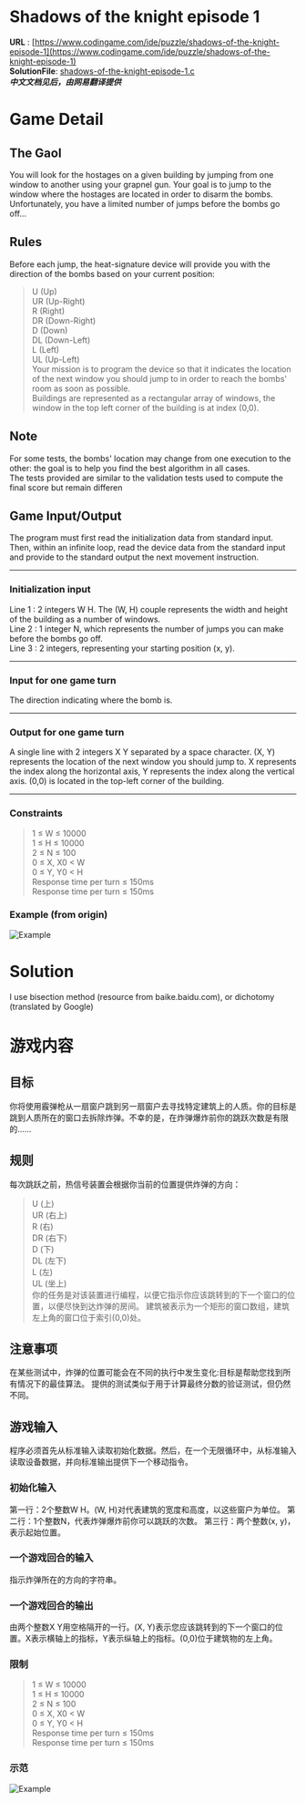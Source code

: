 # Shadows of the knight episode 1
**URL** : [https://www.codingame.com/ide/puzzle/shadows-of-the-knight-episode-1](https://www.codingame.com/ide/puzzle/shadows-of-the-knight-episode-1)  
**SolutionFile**: [shadows-of-the-knight-episode-1.c](./shadows-of-the-knight-episode-1.c)  
***中文文档见后，由网易翻译提供***

# Game Detail
## The Gaol
You will look for the hostages on a given building by jumping from one window to another using your grapnel gun. Your goal is to jump to the window where the hostages are located in order to disarm the bombs. Unfortunately, you have a limited number of jumps before the bombs go off...  
## Rules
Before each jump, the heat-signature device will provide you with the direction of the bombs based on your current position:  
> U (Up)  
> UR (Up-Right)  
> R (Right)  
> DR (Down-Right)   
> D (Down)  
> DL (Down-Left)  
> L (Left)   
> UL (Up-Left)  
Your mission is to program the device so that it indicates the location of the next window you should jump to in order to reach the bombs' room as soon as possible.  
Buildings are represented as a rectangular array of windows, the window in the top left corner of the building is at index (0,0).  
## Note
For some tests, the bombs' location may change from one execution to the other: the goal is to help you find the best algorithm in all cases.  
The tests provided are similar to the validation tests used to compute the final score but remain differen  
## Game Input/Output
The program must first read the initialization data from standard input. Then, within an infinite loop, read the device data from the standard input and provide to the standard output the next movement instruction.  
- - -
### Initialization input
Line 1 : 2 integers W H. The (W, H) couple represents the width and height of the building as a number of windows.  
Line 2 : 1 integer N, which represents the number of jumps you can make before the bombs go off.  
Line 3 : 2 integers, representing your starting position (x, y).  
- - -
### Input for one game turn
The direction indicating where the bomb is.  
- - -
### Output for one game turn
A single line with 2 integers X Y separated by a space character. (X, Y) represents the location of the next window you should jump to. X represents the index along the horizontal axis, Y represents the index along the vertical axis. (0,0) is located in the top-left corner of the building.  
- - -
### Constraints
> 1 ≤ W ≤ 10000  
> 1 ≤ H ≤ 10000   
> 2 ≤ N ≤ 100  
> 0 ≤ X, X0 < W   
> 0 ≤ Y, Y0 < H  
> Response time per turn ≤ 150ms  
> Response time per turn ≤ 150ms  
### Example (from origin)
![Example](https://github.com/jeefies/codingame-solutions/raw/master/puzzle/Shadows-of-the-Knight-Episode-1-example.png)

# Solution
I use bisection method (resource from baike.baidu.com), or dichotomy (translated by Google)

# 游戏内容
## 目标
你将使用霰弹枪从一扇窗户跳到另一扇窗户去寻找特定建筑上的人质。你的目标是跳到人质所在的窗口去拆除炸弹。不幸的是，在炸弹爆炸前你的跳跃次数是有限的……
## 规则
每次跳跃之前，热信号装置会根据你当前的位置提供炸弹的方向：
> U (上)  
> UR (右上)  
> R (右)  
> DR (右下)   
> D (下)  
> DL (左下)  
> L (左)   
> UL (坐上)  
你的任务是对该装置进行编程，以便它指示你应该跳转到的下一个窗口的位置，以便尽快到达炸弹的房间。
建筑被表示为一个矩形的窗口数组，建筑左上角的窗口位于索引(0,0)处。
## 注意事项
在某些测试中，炸弹的位置可能会在不同的执行中发生变化:目标是帮助您找到所有情况下的最佳算法。
提供的测试类似于用于计算最终分数的验证测试，但仍然不同。
## 游戏输入
程序必须首先从标准输入读取初始化数据。然后，在一个无限循环中，从标准输入读取设备数据，并向标准输出提供下一个移动指令。
### 初始化输入
第一行：2个整数W H。(W, H)对代表建筑的宽度和高度，以这些窗户为单位。
第二行：1个整数N，代表炸弹爆炸前你可以跳跃的次数。
第三行：两个整数(x, y)，表示起始位置。
### 一个游戏回合的输入
指示炸弹所在的方向的字符串。
### 一个游戏回合的输出
由两个整数X Y用空格隔开的一行。(X, Y)表示您应该跳转到的下一个窗口的位置。X表示横轴上的指标，Y表示纵轴上的指标。(0,0)位于建筑物的左上角。
### 限制
> 1 ≤ W ≤ 10000  
> 1 ≤ H ≤ 10000   
> 2 ≤ N ≤ 100  
> 0 ≤ X, X0 < W  
> 0 ≤ Y, Y0 < H  
> Response time per turn ≤ 150ms  
> Response time per turn ≤ 150ms  
### 示范
![Example](https://github.com/jeefies/codingame-solutions/raw/master/puzzle/Shadows-of-the-Knight-Episode-1-example.png)
